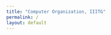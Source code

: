 ```yaml
---
title: "Computer Organization, IIITG"
permalink: /
layout: default
---
```














